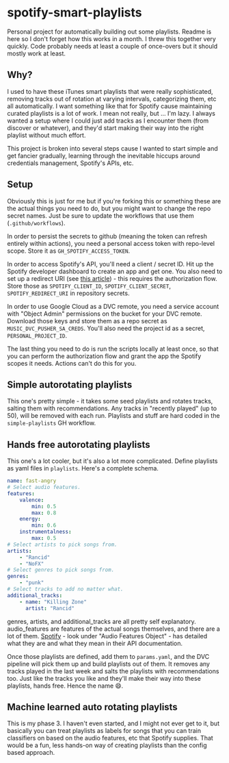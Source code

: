 # spotify-smart-playlists
Personal project for automatically building out some playlists.
Readme is here so I don't forget how this works in a month.
I threw this together very quickly.
Code probably needs at least a couple of once-overs but it should mostly work at least.

## Why?
I used to have these iTunes smart playlists that were really sophisticated, removing tracks out of rotation at varying intervals, categorizing them, etc all automatically.
I want something like that for Spotify cause maintaining curated playlists is a lot of work.
I mean not really, but ... I'm lazy.
I always wanted a setup where I could just add tracks as I encounter them (from discover or whatever), and they'd start making their way into the right playlist without much effort.

This project is broken into several steps cause I wanted to start simple and get fancier gradually, learning through the inevitable hiccups around credentials management, Spotify's APIs, etc.

## Setup

Obviously this is just for me but if you're forking this or something these are the actual things you need to do, but you might want to change the repo secret names.
Just be sure to update the workflows that use them (`.github/workflows`).

In order to persist the secrets to github (meaning the token can refresh entirely within actions), you need a personal access token with repo-level scope.
Store it as `GH_SPOTIFY_ACCESS_TOKEN`.

In order to access Spotify's API, you'll need a client / secret ID.
Hit up the Spotify developer dashboard to create an app and get one.
You also need to set up a redirect URI (see [this article](https://spotipy.readthedocs.io/en/2.17.1/#authorization-code-flow)) - this requires the authorization flow.
Store those as `SPOTIFY_CLIENT_ID`, `SPOTIFY_CLIENT_SECRET`, `SPOTIFY_REDIRECT_URI` in repository secrets.

In order to use Google Cloud as a DVC remote, you need a service account with "Object Admin" permissions on the bucket for your DVC remote.
Download those keys and store them as a repo secret as `MUSIC_DVC_PUSHER_SA_CREDS`.
You'll also need the project id as a secret, `PERSONAL_PROJECT_ID`.

The last thing you need to do is run the scripts locally at least once, so that you can perform the authorization flow and grant the app the Spotify scopes it needs.
Actions can't do this for you.

## Simple autorotating playlists

This one's pretty simple - it takes some seed playlists and rotates tracks, salting them with recommendations.
Any tracks in "recently played" (up to 50), will be removed with each run.
Playlists and stuff are hard coded in the `simple-playlists` GH workflow.

## Hands free autorotating playlists

This one's a lot cooler, but it's also a lot more complicated.
Define playlists as yaml files in `playlists`.
Here's a complete schema.

```yaml
name: fast-angry
# Select audio features.
features:
    valence:
        min: 0.5
        max: 0.8
    energy:
        min: 0.6
    instrumentalness:
        max: 0.5	
# Select artists to pick songs from.
artists:
    - "Rancid"
    - "NoFX"
# Select genres to pick songs from.
genres:
    - "punk"
# Select tracks to add no matter what.
additional_tracks:
    - name: "Killing Zone"
      artist: "Rancid"
```

genres, artists, and additional_tracks are all pretty self explanatory.
audio_features are features of the actual songs themselves, and there are a lot of them.
[Spotify](https://developer.spotify.com/documentation/web-api/reference/#objects-index) - look under "Audio Features Object" - has detailed what they are and what they mean in their API documentation.

Once those playlists are defined, add them to `params.yaml`, and the DVC pipeline will pick them up and build playlists out of them.
It removes any tracks played in the last week and salts the playlists with recommendations too.
Just like the tracks you like and they'll make their way into these playlists, hands free.
Hence the name 😄.

## Machine learned auto rotating playlists

This is my phase 3.
I haven't even started, and I might not ever get to it, but basically you can treat playlists as labels for songs that you can train classifiers on based on the audio features, etc that Spotify supplies.
That would be a fun, less hands-on way of creating playlists than the config based approach.